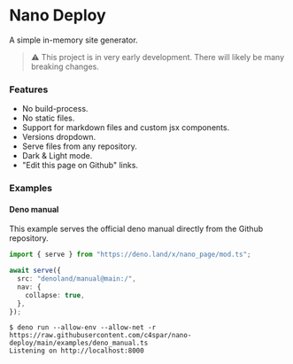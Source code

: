 # Nano Deploy

A simple in-memory site generator.

> ⚠️ This project is in very early development. There will likely be many
> breaking changes.

### Features

- No build-process.
- No static files.
- Support for markdown files and custom jsx components.
- Versions dropdown.
- Serve files from any repository.
- Dark & Light mode.
- "Edit this page on Github" links.

### Examples

#### Deno manual

This example serves the official deno manual directly from the Github
repository.

```ts
import { serve } from "https://deno.land/x/nano_page/mod.ts";

await serve({
  src: "denoland/manual@main:/",
  nav: {
    collapse: true,
  },
});
```

```console
$ deno run --allow-env --allow-net -r https://raw.githubusercontent.com/c4spar/nano-deploy/main/examples/deno_manual.ts
Listening on http://localhost:8000
```
